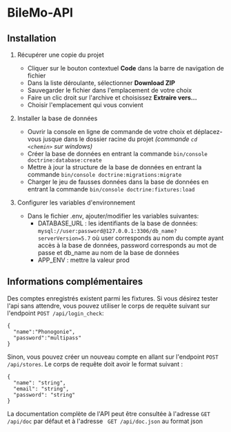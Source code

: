 # BileMo-API

## Installation
   1. Récupérer une copie du projet
      - Cliquer sur le bouton contextuel **Code** dans la barre de navigation de fichier
      - Dans la liste déroulante, sélectionner **Download ZIP**
      - Sauvegarder le fichier dans l'emplacement de votre choix
      - Faire un clic droit sur l'archive et choisissez **Extraire vers...**
      - Choisir l'emplacement qui vous convient
      
  2. Installer la base de données
      - Ouvrir la console en ligne de commande de votre choix et déplacez-vous jusque dans le dossier racine du projet *(commande `cd <chemin>` sur windows)* 
      - Créer la base de données en entrant la commande `bin/console doctrine:database:create`
      - Mettre à jour la structure de la base de données en entrant la commande `bin/console doctrine:migrations:migrate`
      - Charger le jeu de fausses données dans la base de données en entrant la commande `bin/console doctrine:fixtures:load`

  3. Configurer les variables d'environnement
      - Dans le fichier .env, ajouter/modifier les variables suivantes:
           - DATABASE_URL : les identifiants de la base de données: `mysql://user:password@127.0.0.1:3306/db_name?serverVersion=5.7` où user corresponds au nom du compte ayant accès à la base de données, password corresponds au mot de passe et db_name au nom de la base de données
           - APP_ENV : mettre la valeur prod

## Informations complémentaires

Des comptes enregistrés existent parmi les fixtures. Si vous désirez tester l'api sans attendre, vous pouvez utiliser le corps de requête suivant sur l'endpoint `POST /api/login_check`:
```
{
  "name":"Phonogonie",
  "password":"multipass"
}
```

Sinon, vous pouvez créer un nouveau compte en allant sur l'endpoint `POST /api/stores`. Le corps de requête doit avoir le format suivant :
```
{
  "name": "string",
  "email": "string",
  "password": "string"
}
```

La documentation complète de l'API peut être consultée à l'adresse `GET /api/doc` par défaut et à l'adresse ` GET /api/doc.json` au format json
